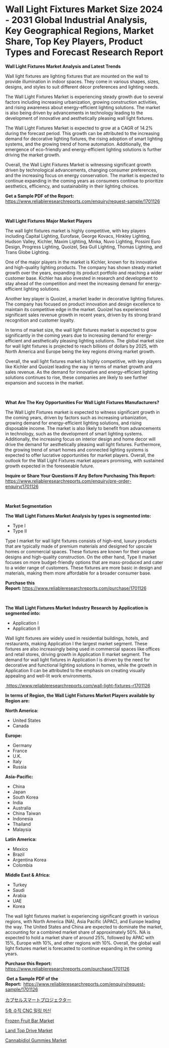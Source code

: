 <p><h1>Wall Light Fixtures Market Size 2024 - 2031 Global Industrial Analysis, Key Geographical Regions, Market Share, Top Key Players, Product Types and Forecast Research Report</h1></p><p><strong>Wall Light Fixtures Market Analysis and Latest Trends</strong></p>
<p><p>Wall light fixtures are lighting fixtures that are mounted on the wall to provide illumination in indoor spaces. They come in various shapes, sizes, designs, and styles to suit different décor preferences and lighting needs.</p><p>The Wall Light Fixtures Market is experiencing steady growth due to several factors including increasing urbanization, growing construction activities, and rising awareness about energy-efficient lighting solutions. The market is also being driven by advancements in technology leading to the development of innovative and aesthetically pleasing wall light fixtures.</p><p>The Wall Light Fixtures Market is expected to grow at a CAGR of 14.2% during the forecast period. This growth can be attributed to the increasing demand for decorative lighting fixtures, the rising adoption of smart lighting systems, and the growing trend of home automation. Additionally, the emergence of eco-friendly and energy-efficient lighting solutions is further driving the market growth.</p><p>Overall, the Wall Light Fixtures Market is witnessing significant growth driven by technological advancements, changing consumer preferences, and the increasing focus on energy conservation. The market is expected to continue expanding in the coming years as consumers continue to prioritize aesthetics, efficiency, and sustainability in their lighting choices.</p></p>
<p><strong>Get a Sample PDF of the Report:&nbsp;</strong> <a href="https://www.reliableresearchreports.com/enquiry/request-sample/1701126">https://www.reliableresearchreports.com/enquiry/request-sample/1701126</a></p>
<p>&nbsp;</p>
<p><strong>Wall Light Fixtures Major Market Players</strong></p>
<p><p>The wall light fixtures market is highly competitive, with key players including Capital Lighting, Eurofase, George Kovacs, Hinkley Lighting, Hudson Valley, Kichler, Maxim Lighting, Minka, Nuvo Lighting, Possini Euro Design, Progress Lighting, Quoizel, Sea Gull Lighting, Thomas Lighting, and Trans Globe Lighting.</p><p>One of the major players in the market is Kichler, known for its innovative and high-quality lighting products. The company has shown steady market growth over the years, expanding its product portfolio and reaching a wider customer base. Kichler has also invested in research and development to stay ahead of the competition and meet the increasing demand for energy-efficient lighting solutions.</p><p>Another key player is Quoizel, a market leader in decorative lighting fixtures. The company has focused on product innovation and design excellence to maintain its competitive edge in the market. Quoizel has experienced significant sales revenue growth in recent years, driven by its strong brand recognition and customer loyalty.</p><p>In terms of market size, the wall light fixtures market is expected to grow significantly in the coming years due to increasing demand for energy-efficient and aesthetically pleasing lighting solutions. The global market size for wall light fixtures is projected to reach billions of dollars by 2025, with North America and Europe being the key regions driving market growth.</p><p>Overall, the wall light fixtures market is highly competitive, with key players like Kichler and Quoizel leading the way in terms of market growth and sales revenue. As the demand for innovative and energy-efficient lighting solutions continues to rise, these companies are likely to see further expansion and success in the market.</p></p>
<p>&nbsp;</p>
<p><strong>What Are The Key Opportunities For Wall Light Fixtures Manufacturers?</strong></p>
<p><p>The Wall Light Fixtures market is expected to witness significant growth in the coming years, driven by factors such as increasing urbanization, growing demand for energy-efficient lighting solutions, and rising disposable income. The market is also likely to benefit from advancements in technology, such as the development of smart lighting systems. Additionally, the increasing focus on interior design and home decor will drive the demand for aesthetically pleasing wall light fixtures. Furthermore, the growing trend of smart homes and connected lighting systems is expected to offer lucrative opportunities for market players. Overall, the outlook for the Wall Light Fixtures market appears promising, with sustained growth expected in the foreseeable future.</p></p>
<p><strong>Inquire or Share Your Questions If Any Before Purchasing This Report:</strong> <a href="https://www.reliableresearchreports.com/enquiry/pre-order-enquiry/1701126">https://www.reliableresearchreports.com/enquiry/pre-order-enquiry/1701126</a></p>
<p>&nbsp;</p>
<p><strong>Market Segmentation</strong></p>
<p><strong>The Wall Light Fixtures Market Analysis by types is segmented into:</strong></p>
<p><ul><li>Type I</li><li>Type II</li></ul></p>
<p><p>Type I market for wall light fixtures consists of high-end, luxury products that are typically made of premium materials and designed for upscale homes or commercial spaces. These fixtures are known for their unique designs and high-quality construction. On the other hand, Type II market focuses on more budget-friendly options that are mass-produced and cater to a wider range of customers. These fixtures are more basic in design and materials, making them more affordable for a broader consumer base.</p></p>
<p><strong>Purchase this Report:&nbsp;</strong><a href="https://www.reliableresearchreports.com/purchase/1701126">https://www.reliableresearchreports.com/purchase/1701126</a></p>
<p>&nbsp;</p>
<p><strong>The Wall Light Fixtures Market Industry Research by Application is segmented into:</strong></p>
<p><ul><li>Application I</li><li>Application II</li></ul></p>
<p><p>Wall light fixtures are widely used in residential buildings, hotels, and restaurants, making Application I the largest market segment. These fixtures are also increasingly being used in commercial spaces like offices and retail stores, driving growth in Application II market segment. The demand for wall light fixtures in Application I is driven by the need for decorative and functional lighting solutions in homes, while the growth in Application II can be attributed to the emphasis on creating visually appealing and well-lit work environments.</p></p>
<p><a href="https://www.reliableresearchreports.com/wall-light-fixtures-r1701126">&nbsp;https://www.reliableresearchreports.com/wall-light-fixtures-r1701126</a></p>
<p><strong>In terms of Region, the Wall Light Fixtures Market Players available by Region are:</strong></p>
<p>
    <p> <strong> North America: </strong>
        <ul>
            <li>United States</li>
            <li>Canada</li>
        </ul>
        </p> 
    <p> <strong> Europe: </strong>
        <ul>
            <li>Germany</li>
            <li>France</li>
            <li>U.K.</li>
            <li>Italy</li>
            <li>Russia</li>
        </ul>
        </p> 
    <p> <strong> Asia-Pacific: </strong>
        <ul>
            <li>China</li>
            <li>Japan</li>
            <li>South Korea</li>
            <li>India</li>
            <li>Australia</li>
            <li>China Taiwan</li>
            <li>Indonesia</li>
            <li>Thailand</li>
            <li>Malaysia</li>
        </ul>
        </p> 
    <p> <strong> Latin America: </strong>
        <ul>
            <li>Mexico</li>
            <li>Brazil</li>
            <li>Argentina Korea</li>
            <li>Colombia</li>
        </ul>
        </p> 
    <p> <strong> Middle East & Africa: </strong>
        <ul>
            <li>Turkey</li>
            <li>Saudi</li>
            <li>Arabia</li>
            <li>UAE</li>
            <li>Korea</li>
        </ul>
    </p>
    </p>
<p><p>The wall light fixtures market is experiencing significant growth in various regions, with North America (NA), Asia Pacific (APAC), and Europe leading the way. The United States and China are expected to dominate the market, accounting for a combined market share of approximately 50%. NA is expected to hold a market share of around 25%, followed by APAC with 15%, Europe with 10%, and other regions with 10%. Overall, the global wall light fixtures market is forecasted to continue expanding in the coming years.</p></p>
<p><strong>Purchase this Report: </strong><a href="https://www.reliableresearchreports.com/purchase/1701126">https://www.reliableresearchreports.com/purchase/1701126</a></p>
<p>&nbsp;<strong>Get a Sample PDF of the Report:&nbsp;&nbsp;</strong><a href="https://www.reliableresearchreports.com/enquiry/request-sample/1701126">https://www.reliableresearchreports.com/enquiry/request-sample/1701126</a></p>
<p><strong></strong></p>
<p><p><a href="https://github.com/hwbcz413288296/Market-Research-Report-List-2/blob/main/9073785123222.md">カプセルスマートプロジェクター</a></p><p><a href="https://github.com/BrettWeberrt8767765/Market-Research-Report-List-2/blob/main/8072390109481.md">5축 수직 CNC 밀링 머신</a></p><p><a href="https://issuu.com/reportprime-2/docs/frozen-fruit-bar-market-size-2030.pptx">Frozen Fruit Bar Market</a></p><p><a href="https://github.com/dx0328/Market-Research-Report-List-3/blob/main/land-top-drive-market.md">Land Top Drive Market</a></p><p><a href="https://issuu.com/reportprime-2/docs/cannabidiol-gummies-market-size-2030.pptx">Cannabidiol Gummies Market</a></p></p>